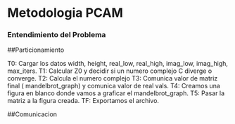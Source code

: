 # Metodologia PCAM

### Entendimiento del Problema

##Particionamiento

T0: Cargar los datos width, height, real_low, real_high, imag_low, imag_high, max_iters.
T1: Calcular Z0 y decidir si un numero complejo C diverge o converge. 
T2: Calcula el numero complejo
T3: Comunica valor de matriz final ( mandelbrot_graph) y comunica valor de real vals.
T4: Creamos una figura en blanco donde vamos a graficar el mandelbrot_graph.
T5: Pasar la matriz a la figura creada.
TF: Exportamos el archivo. 

##Comunicacion

